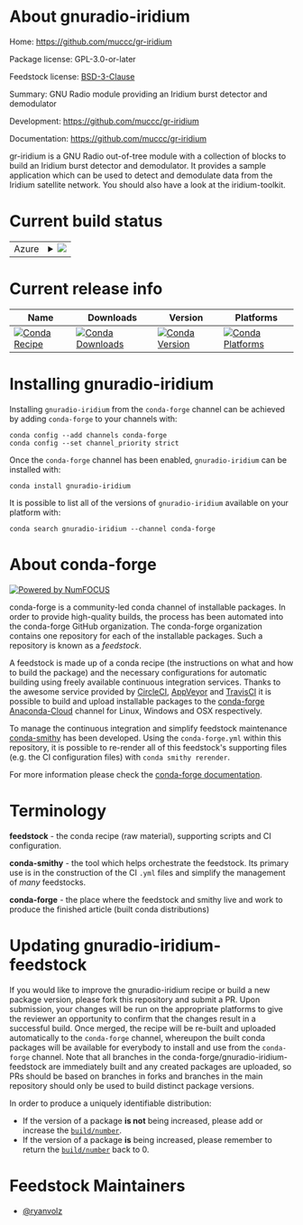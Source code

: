 About gnuradio-iridium
======================

Home: https://github.com/muccc/gr-iridium

Package license: GPL-3.0-or-later

Feedstock license: [BSD-3-Clause](https://github.com/conda-forge/gnuradio-iridium-feedstock/blob/master/LICENSE.txt)

Summary: GNU Radio module providing an Iridium burst detector and demodulator

Development: https://github.com/muccc/gr-iridium

Documentation: https://github.com/muccc/gr-iridium

gr-iridium is a GNU Radio out-of-tree module with a collection of blocks to build an Iridium burst detector and demodulator. It provides a sample application which can be used to detect and demodulate data from the Iridium satellite network. You should also have a look at the iridium-toolkit.


Current build status
====================


<table>
    
  <tr>
    <td>Azure</td>
    <td>
      <details>
        <summary>
          <a href="https://dev.azure.com/conda-forge/feedstock-builds/_build/latest?definitionId=15057&branchName=master">
            <img src="https://dev.azure.com/conda-forge/feedstock-builds/_apis/build/status/gnuradio-iridium-feedstock?branchName=master">
          </a>
        </summary>
        <table>
          <thead><tr><th>Variant</th><th>Status</th></tr></thead>
          <tbody><tr>
              <td>linux_64_python3.10.____cpython</td>
              <td>
                <a href="https://dev.azure.com/conda-forge/feedstock-builds/_build/latest?definitionId=15057&branchName=master">
                  <img src="https://dev.azure.com/conda-forge/feedstock-builds/_apis/build/status/gnuradio-iridium-feedstock?branchName=master&jobName=linux&configuration=linux_64_python3.10.____cpython" alt="variant">
                </a>
              </td>
            </tr><tr>
              <td>linux_64_python3.7.____cpython</td>
              <td>
                <a href="https://dev.azure.com/conda-forge/feedstock-builds/_build/latest?definitionId=15057&branchName=master">
                  <img src="https://dev.azure.com/conda-forge/feedstock-builds/_apis/build/status/gnuradio-iridium-feedstock?branchName=master&jobName=linux&configuration=linux_64_python3.7.____cpython" alt="variant">
                </a>
              </td>
            </tr><tr>
              <td>linux_64_python3.8.____cpython</td>
              <td>
                <a href="https://dev.azure.com/conda-forge/feedstock-builds/_build/latest?definitionId=15057&branchName=master">
                  <img src="https://dev.azure.com/conda-forge/feedstock-builds/_apis/build/status/gnuradio-iridium-feedstock?branchName=master&jobName=linux&configuration=linux_64_python3.8.____cpython" alt="variant">
                </a>
              </td>
            </tr><tr>
              <td>linux_64_python3.9.____cpython</td>
              <td>
                <a href="https://dev.azure.com/conda-forge/feedstock-builds/_build/latest?definitionId=15057&branchName=master">
                  <img src="https://dev.azure.com/conda-forge/feedstock-builds/_apis/build/status/gnuradio-iridium-feedstock?branchName=master&jobName=linux&configuration=linux_64_python3.9.____cpython" alt="variant">
                </a>
              </td>
            </tr><tr>
              <td>osx_64_python3.10.____cpython</td>
              <td>
                <a href="https://dev.azure.com/conda-forge/feedstock-builds/_build/latest?definitionId=15057&branchName=master">
                  <img src="https://dev.azure.com/conda-forge/feedstock-builds/_apis/build/status/gnuradio-iridium-feedstock?branchName=master&jobName=osx&configuration=osx_64_python3.10.____cpython" alt="variant">
                </a>
              </td>
            </tr><tr>
              <td>osx_64_python3.7.____cpython</td>
              <td>
                <a href="https://dev.azure.com/conda-forge/feedstock-builds/_build/latest?definitionId=15057&branchName=master">
                  <img src="https://dev.azure.com/conda-forge/feedstock-builds/_apis/build/status/gnuradio-iridium-feedstock?branchName=master&jobName=osx&configuration=osx_64_python3.7.____cpython" alt="variant">
                </a>
              </td>
            </tr><tr>
              <td>osx_64_python3.8.____cpython</td>
              <td>
                <a href="https://dev.azure.com/conda-forge/feedstock-builds/_build/latest?definitionId=15057&branchName=master">
                  <img src="https://dev.azure.com/conda-forge/feedstock-builds/_apis/build/status/gnuradio-iridium-feedstock?branchName=master&jobName=osx&configuration=osx_64_python3.8.____cpython" alt="variant">
                </a>
              </td>
            </tr><tr>
              <td>osx_64_python3.9.____cpython</td>
              <td>
                <a href="https://dev.azure.com/conda-forge/feedstock-builds/_build/latest?definitionId=15057&branchName=master">
                  <img src="https://dev.azure.com/conda-forge/feedstock-builds/_apis/build/status/gnuradio-iridium-feedstock?branchName=master&jobName=osx&configuration=osx_64_python3.9.____cpython" alt="variant">
                </a>
              </td>
            </tr><tr>
              <td>win_64_python3.10.____cpython</td>
              <td>
                <a href="https://dev.azure.com/conda-forge/feedstock-builds/_build/latest?definitionId=15057&branchName=master">
                  <img src="https://dev.azure.com/conda-forge/feedstock-builds/_apis/build/status/gnuradio-iridium-feedstock?branchName=master&jobName=win&configuration=win_64_python3.10.____cpython" alt="variant">
                </a>
              </td>
            </tr><tr>
              <td>win_64_python3.7.____cpython</td>
              <td>
                <a href="https://dev.azure.com/conda-forge/feedstock-builds/_build/latest?definitionId=15057&branchName=master">
                  <img src="https://dev.azure.com/conda-forge/feedstock-builds/_apis/build/status/gnuradio-iridium-feedstock?branchName=master&jobName=win&configuration=win_64_python3.7.____cpython" alt="variant">
                </a>
              </td>
            </tr><tr>
              <td>win_64_python3.8.____cpython</td>
              <td>
                <a href="https://dev.azure.com/conda-forge/feedstock-builds/_build/latest?definitionId=15057&branchName=master">
                  <img src="https://dev.azure.com/conda-forge/feedstock-builds/_apis/build/status/gnuradio-iridium-feedstock?branchName=master&jobName=win&configuration=win_64_python3.8.____cpython" alt="variant">
                </a>
              </td>
            </tr><tr>
              <td>win_64_python3.9.____cpython</td>
              <td>
                <a href="https://dev.azure.com/conda-forge/feedstock-builds/_build/latest?definitionId=15057&branchName=master">
                  <img src="https://dev.azure.com/conda-forge/feedstock-builds/_apis/build/status/gnuradio-iridium-feedstock?branchName=master&jobName=win&configuration=win_64_python3.9.____cpython" alt="variant">
                </a>
              </td>
            </tr>
          </tbody>
        </table>
      </details>
    </td>
  </tr>
</table>

Current release info
====================

| Name | Downloads | Version | Platforms |
| --- | --- | --- | --- |
| [![Conda Recipe](https://img.shields.io/badge/recipe-gnuradio--iridium-green.svg)](https://anaconda.org/conda-forge/gnuradio-iridium) | [![Conda Downloads](https://img.shields.io/conda/dn/conda-forge/gnuradio-iridium.svg)](https://anaconda.org/conda-forge/gnuradio-iridium) | [![Conda Version](https://img.shields.io/conda/vn/conda-forge/gnuradio-iridium.svg)](https://anaconda.org/conda-forge/gnuradio-iridium) | [![Conda Platforms](https://img.shields.io/conda/pn/conda-forge/gnuradio-iridium.svg)](https://anaconda.org/conda-forge/gnuradio-iridium) |

Installing gnuradio-iridium
===========================

Installing `gnuradio-iridium` from the `conda-forge` channel can be achieved by adding `conda-forge` to your channels with:

```
conda config --add channels conda-forge
conda config --set channel_priority strict
```

Once the `conda-forge` channel has been enabled, `gnuradio-iridium` can be installed with:

```
conda install gnuradio-iridium
```

It is possible to list all of the versions of `gnuradio-iridium` available on your platform with:

```
conda search gnuradio-iridium --channel conda-forge
```


About conda-forge
=================

[![Powered by
NumFOCUS](https://img.shields.io/badge/powered%20by-NumFOCUS-orange.svg?style=flat&colorA=E1523D&colorB=007D8A)](https://numfocus.org)

conda-forge is a community-led conda channel of installable packages.
In order to provide high-quality builds, the process has been automated into the
conda-forge GitHub organization. The conda-forge organization contains one repository
for each of the installable packages. Such a repository is known as a *feedstock*.

A feedstock is made up of a conda recipe (the instructions on what and how to build
the package) and the necessary configurations for automatic building using freely
available continuous integration services. Thanks to the awesome service provided by
[CircleCI](https://circleci.com/), [AppVeyor](https://www.appveyor.com/)
and [TravisCI](https://travis-ci.com/) it is possible to build and upload installable
packages to the [conda-forge](https://anaconda.org/conda-forge)
[Anaconda-Cloud](https://anaconda.org/) channel for Linux, Windows and OSX respectively.

To manage the continuous integration and simplify feedstock maintenance
[conda-smithy](https://github.com/conda-forge/conda-smithy) has been developed.
Using the ``conda-forge.yml`` within this repository, it is possible to re-render all of
this feedstock's supporting files (e.g. the CI configuration files) with ``conda smithy rerender``.

For more information please check the [conda-forge documentation](https://conda-forge.org/docs/).

Terminology
===========

**feedstock** - the conda recipe (raw material), supporting scripts and CI configuration.

**conda-smithy** - the tool which helps orchestrate the feedstock.
                   Its primary use is in the construction of the CI ``.yml`` files
                   and simplify the management of *many* feedstocks.

**conda-forge** - the place where the feedstock and smithy live and work to
                  produce the finished article (built conda distributions)


Updating gnuradio-iridium-feedstock
===================================

If you would like to improve the gnuradio-iridium recipe or build a new
package version, please fork this repository and submit a PR. Upon submission,
your changes will be run on the appropriate platforms to give the reviewer an
opportunity to confirm that the changes result in a successful build. Once
merged, the recipe will be re-built and uploaded automatically to the
`conda-forge` channel, whereupon the built conda packages will be available for
everybody to install and use from the `conda-forge` channel.
Note that all branches in the conda-forge/gnuradio-iridium-feedstock are
immediately built and any created packages are uploaded, so PRs should be based
on branches in forks and branches in the main repository should only be used to
build distinct package versions.

In order to produce a uniquely identifiable distribution:
 * If the version of a package **is not** being increased, please add or increase
   the [``build/number``](https://docs.conda.io/projects/conda-build/en/latest/resources/define-metadata.html#build-number-and-string).
 * If the version of a package **is** being increased, please remember to return
   the [``build/number``](https://docs.conda.io/projects/conda-build/en/latest/resources/define-metadata.html#build-number-and-string)
   back to 0.

Feedstock Maintainers
=====================

* [@ryanvolz](https://github.com/ryanvolz/)

